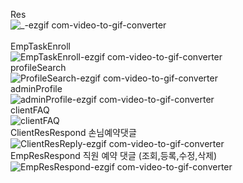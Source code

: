 Res <br>
![_-ezgif com-video-to-gif-converter](https://github.com/sunnyskylove/testGIF/assets/158137051/df62a12f-4c68-4c99-a403-fd4a3f33d37a)
<br>  
EmpTaskEnroll<br>
![EmpTaskEnroll-ezgif com-video-to-gif-converter](https://github.com/sunnyskylove/testGIF/assets/158137051/6a51ce84-6c02-4037-aef9-c1afe6063132)
<br>
profileSearch <br>
![ProfileSearch-ezgif com-video-to-gif-converter](https://github.com/sunnyskylove/testGIF/assets/158137051/d9313973-1974-483a-a7a8-3f2f38ff8379)
<br>
adminProfile<br>
![adminProfile-ezgif com-video-to-gif-converter](https://github.com/sunnyskylove/testGIF/assets/158137051/b6a2160d-bb85-40dc-93d0-520bb2e70239)
<br>
clientFAQ<br>
![clientFAQ](https://github.com/sunnyskylove/testGIF/assets/158137051/abf58897-6959-40d5-81f4-f56cbca2e705)
<br>
ClientResRespond 손님예약댓글 <br>
![ClientResReply-ezgif com-video-to-gif-converter](https://github.com/sunnyskylove/testGIF/assets/158137051/63aa34ac-bf24-4b9d-abbc-6fd279432064)
<br>
EmpResRespond 직원 예약 댓글 (조회,등록,수정,삭제)<br>
![EmpResRespond-ezgif com-video-to-gif-converter](https://github.com/sunnyskylove/testGIF/assets/158137051/33446484-d1dd-411e-b102-c181c57a624a)
<br>
